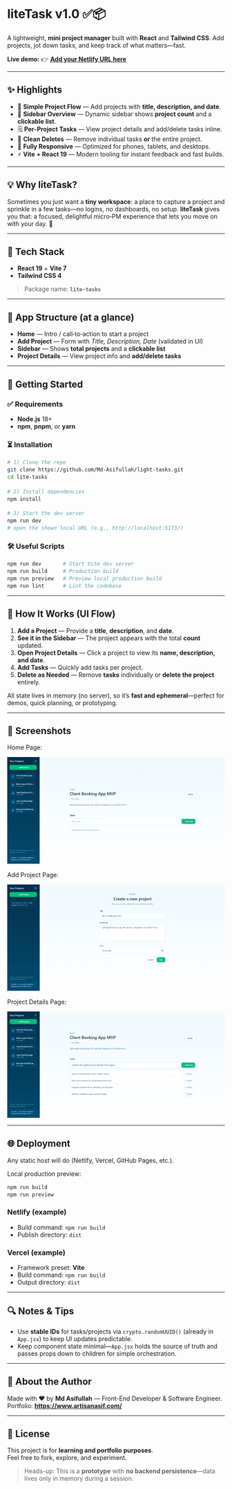 # liteTask v1.0 ✅📦

A lightweight, **mini project manager** built with **React** and **Tailwind CSS**. Add projects, jot down tasks, and keep track of what matters—fast.

**Live demo:** 👉 **[Add your Netlify URL here](https://your-netlify-site.netlify.app/)**

---

## ✨ Highlights

- 🧭 **Simple Project Flow** — Add projects with **title, description, and date**.
- 📌 **Sidebar Overview** — Dynamic sidebar shows **project count** and a **clickable list**.
- 🗒️ **Per‑Project Tasks** — View project details and add/delete tasks inline.
- 🧹 **Clean Deletes** — Remove individual tasks **or** the entire project.
- 📱 **Fully Responsive** — Optimized for phones, tablets, and desktops.
- ⚡ **Vite + React 19** — Modern tooling for instant feedback and fast builds.

---

## 💡 Why liteTask?

Sometimes you just want a **tiny workspace**: a place to capture a project and sprinkle in a few tasks—no logins, no dashboards, no setup. **liteTask** gives you that: a focused, delightful micro‑PM experience that lets you move on with your day. 🙌

---

## 🧩 Tech Stack

- **React 19** + **Vite 7**
- **Tailwind CSS 4**

> Package name: **`lite-tasks`**

---

## 🧱 App Structure (at a glance)

- **Home** — Intro / call‑to‑action to start a project
- **Add Project** — Form with _Title, Description, Date_ (validated in UI)
- **Sidebar** — Shows **total projects** and a **clickable list**
- **Project Details** — View project info and **add/delete tasks**

---

## 🚀 Getting Started

### ✅ Requirements

- **Node.js** 18+
- **npm**, **pnpm**, or **yarn**

### ⏳ Installation

```bash
# 1) Clone the repo
git clone https://github.com/Md-Asifullah/light-tasks.git
cd lite-tasks

# 2) Install dependencies
npm install

# 3) Start the dev server
npm run dev
# open the shown local URL (e.g., http://localhost:5173/)
```

### 🛠️ Useful Scripts

```bash
npm run dev       # Start Vite dev server
npm run build     # Production build
npm run preview   # Preview local production build
npm run lint      # Lint the codebase
```

---

## 🧭 How It Works (UI Flow)

1. **Add a Project** — Provide a **title**, **description**, and **date**.
2. **See it in the Sidebar** — The project appears with the total **count** updated.
3. **Open Project Details** — Click a project to view its **name, description, and date**.
4. **Add Tasks** — Quickly add tasks per project.
5. **Delete as Needed** — Remove **tasks** individually or **delete the project** entirely.

All state lives in memory (no server), so it’s **fast and ephemeral**—perfect for demos, quick planning, or prototyping.

---

## 📸 Screenshots

Home Page:

![liteTask — Home](src/assets/home.jpg)

Add Project Page:

![liteTask — Add Project](src/assets/creating_project.jpg)

Project Details Page:

![liteTask — Project Details](src/assets/project_details_with_tasks.jpg)

---

## 🌐 Deployment

Any static host will do (Netlify, Vercel, GitHub Pages, etc.).

Local production preview:

```bash
npm run build
npm run preview
```

### Netlify (example)

- Build command: `npm run build`
- Publish directory: `dist`

### Vercel (example)

- Framework preset: **Vite**
- Build command: `npm run build`
- Output directory: `dist`

---

## 🔍 Notes & Tips

- Use **stable IDs** for tasks/projects via `crypto.randomUUID()` (already in `App.jsx`) to keep UI updates predictable.
- Keep component state minimal—`App.jsx` holds the source of truth and passes props down to children for simple orchestration.

---

## 👤 About the Author

Made with ❤️ by **Md Asifullah** — Front-End Developer & Software Engineer.  
Portfolio: **https://www.artisanasif.com/**

---

## 🪪 License

This project is for **learning and portfolio purposes**.  
Feel free to fork, explore, and experiment.

> Heads-up: This is a **prototype** with **no backend persistence**—data lives only in memory during a session.
